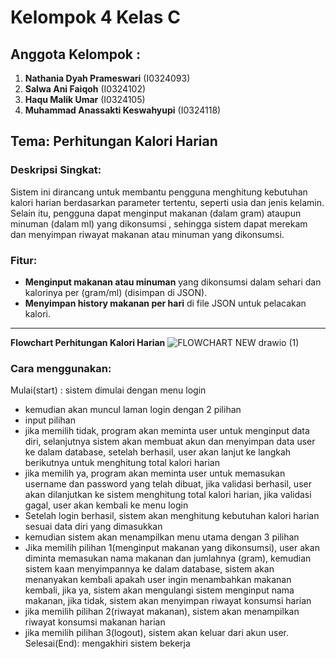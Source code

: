 # Kelompok 4 Kelas C  

## Anggota Kelompok :
1. **Nathania Dyah Prameswari** (I0324093)  
2. **Salwa Ani Faiqoh** (I0324102)  
3. **Haqu Malik Umar** (I0324105)  
4. **Muhammad Anassakti Keswahyupi** (I0324118)  

## Tema: Perhitungan Kalori Harian  

### Deskripsi Singkat:
Sistem ini dirancang untuk membantu pengguna menghitung kebutuhan kalori harian berdasarkan parameter tertentu, seperti usia dan jenis kelamin. Selain itu, pengguna dapat menginput makanan (dalam gram) ataupun minuman (dalam ml) yang dikonsumsi , sehingga sistem dapat merekam dan menyimpan riwayat makanan atau minuman yang dikonsumsi. 

### Fitur:
- **Menginput makanan atau minuman** yang dikonsumsi dalam sehari dan kalorinya per (gram/ml) (disimpan di JSON).  
- **Menyimpan history makanan per hari** di file JSON untuk pelacakan kalori.

---
**Flowchart Perhitungan Kalori Harian**
![FLOWCHART NEW drawio (1)](https://github.com/user-attachments/assets/3d4e799a-84f9-4896-a3b8-a9f4e6ee1987)



### Cara menggunakan:
Mulai(start) : sistem dimulai dengan menu login
- kemudian akan muncul laman login dengan 2 pilihan
- input pilihan
- jika memilih tidak, program akan meminta user untuk menginput data diri, selanjutnya sistem akan membuat akun dan menyimpan data user ke dalam database, setelah berhasil, user akan lanjut ke langkah berikutnya untuk menghitung total kalori harian
- jika memilih ya, program akan meminta user untuk memasukan username dan password yang telah dibuat, jika validasi berhasil, user akan dilanjutkan ke sistem menghitung total kalori harian, jika validasi gagal, user akan kembali ke menu login
- Setelah login berhasil, sistem akan menghitung kebutuhan kalori harian sesuai data diri yang dimasukkan
- kemudian sistem akan menampilkan menu utama dengan 3 pilihan
- Jika memilih pilihan 1(menginput makanan yang dikonsumsi), user akan diminta memasukan nama makanan dan jumlahnya (gram), kemudian sistem kaan menyimpannya ke dalam database, sistem akan menanyakan kembali apakah user ingin menambahkan makanan kembali, jika ya, sistem akan mengulangi sistem menginput nama makanan, jika tidak, sistem akan menyimpan riwayat konsumsi harian
- jika memilih pilihan 2(riwayat makanan), sistem akan menampilkan riwayat konsumsi makanan harian
- jika memilih pilihan 3(logout), sistem akan keluar dari akun user.
Selesai(End): mengakhiri sistem bekerja
